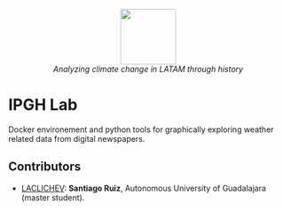 
<p align="center">
<img src="http://www.trutower.com/wp-content/uploads/2014/07/weather.gif" height="100" width="100"/>
</br>
<em>Analyzing climate change in LATAM through history</em>
</p>

# IPGH Lab

Docker environement and python tools for graphically exploring weather related data from digital newspapers. 


## Contributors

* [LACLICHEV](1): **Santiago Ruiz**, Autonomous University of Guadalajara (master student).


[1]: https://github.com/zantiiago0/LACLICHEV